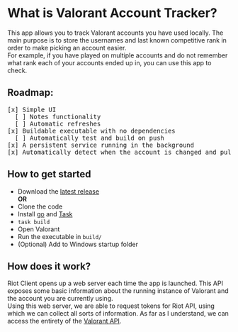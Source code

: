 # What is Valorant Account Tracker?

This app allows you to track Valorant accounts you have used locally. The main
purpose is to store the usernames and last known competitive rank in order to
make picking an account easier.\
For example, if you have played on multiple accounts and do not remember what
rank each of your accounts ended up in, you can use this app to check.

## Roadmap:

<pre>
[x] Simple UI
  [ ] Notes functionality
  [ ] Automatic refreshes
[x] Buildable executable with no dependencies
  [ ] Automatically test and build on push
[x] A persistent service running in the background
[x] Automatically detect when the account is changed and pull rank details
</pre>

## How to get started

- Download the
  [latest release](https://github.com/Cufee/valorant-account-tracker-go/releases)
  \
  **OR**
- Clone the code
- Install [go](https://go.dev/) and [Task](https://taskfile.dev/installation/)
- `task build`
- Open Valorant
- Run the executable in `build/`
- (Optional) Add to Windows startup folder

## How does it work?

Riot Client opens up a web server each time the app is launched. This API
exposes some basic information about the running instance of Valorant and the
account you are currently using.\
Using this web server, we are able to request tokens for Riot API, using which
we can collect all sorts of information. As far as I understand, we can access
the entirety of the [Valorant API](https://valapidocs.techchrism.me/).
